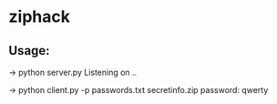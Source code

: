 # ziphack

## Usage:

-> python server.py
Listening on ..

-> python client.py -p passwords.txt secretinfo.zip
password: qwerty

